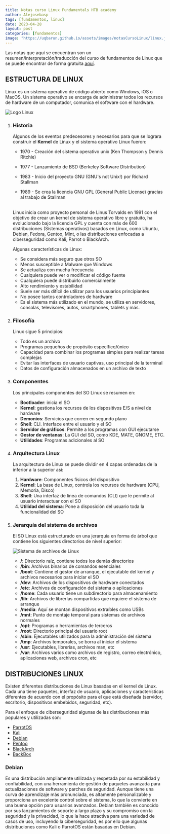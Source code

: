 ```yaml
---
title: Notas curso Linux Fundamentals HTB academy
author: Alejosebasp
tags: [fundamentos, linux]
date: 2023-04-28
layout: post
categories: [fundamentos]
image: "https://uqbarun.github.io/assets/images/notasCursoLinux/linux.jpg"
---
```


Las notas que aquí se encuentran son un resumen/interpretación/traducción del curso de fundamentos de Linux que se puede encontrar de forma gratuita [aquí](https://academy.hackthebox.com/course/preview/linux-fundamentals).

<!--more-->

## **ESTRUCTURA DE LINUX**

Linux es un sistema operativo de código abierto como Windows, iOS o MacOS. Un sistema operativo se encarga de administrar todos los recursos de hardware de un computador, comunica el software con el hardware.

![Logo Linux ](https://uqbarun.github.io/assets/images/notasCursoLinux/memeLinux.jpeg)

1. ### Historia

    Algunos de los eventos predecesores y necesarios para que se lograra construir el **Kernel** de Linux y el sistema operativo Linux fueron:  

    - 1970 - Creación del sistema operativo unix (Ken Thompson y Dennis Ritchie)

    - 1977 - Lanzamiento de BSD (Berkeley Software Distribution)

    - 1983 - Inicio del proyecto GNU (GNU's not Unix!) por Richard Stallman

    - 1989 - Se crea la licencia GNU GPL (General Public License) gracias al trabajo de Stallman <br> <br>
    
    Linux inicia como proyecto personal de Linus Torvalds en 1991 con el objetivo de crear un kernel de sistema operativo libre y gratuito, ha evolucionado bajo la licencia GPL y cuenta con más de 600 distribuciones (Sistemas operativos) basados en Linux, como Ubuntu, Debian, Fedora, Gentoo, Mint, o las distribuciones enfocadas a ciberseguridad como Kali, Parrot o BlackArch.  

    Algunas características de Linux:

    - Se considera más seguro que otros SO
    - Menos susceptible a Malware que Windows
    - Se actualiza con mucha frecuencia
    - Cualquiera puede ver o modificar el código fuente
    - Cualquiera puede distribuirlo comercialmente
    - Alto rendimiento y estabilidad 
    - Suele ser más difícil de utilizar para los usuarios principiantes
    - No posee tantos controladores de hardware
    - Es el sistema más utilizado en el mundo, se utiliza en servidores, consolas, televisores, autos, smartphones, tablets y más.

2. ### Filosofía

    Linux sigue 5 principios:

    - Todo es un archivo
    - Programas pequeños de propósito específico/único
    - Capacidad para combinar los programas simples para realizar tareas complejas
    - Evitar las interfaces de usuario captivas, uso principal de la terminal
    - Datos de configuración almacenados en un archivo de texto

3. ### Componentes

    Los principales componentes del SO Linux se resumen en:

    - **Bootloader**: inicia el SO
    - **Kernel**: gestiona los recursos de los dispositivos E/S a nivel de hardware 
    - **Demonios**: Servicios que corren en segundo plano
    - **Shell**: CLI. Interface entre el usuario y el SO
    - **Servidor de gráficos**: Permite a los programas con GUI ejecutarse
    - **Gestor de ventanas**: La GUI del SO, como KDE, MATE, GNOME, ETC.
    - **Utilidades**: Programas adicionales al SO

4. ### Arquitectura Linux

    La arquitectura de Linux se puede dividir en 4 capas ordenadas de la inferior a la superior así:

    1. **Hardware**:  Componentes físicos del dispositivo
    2. **Kernel**: La base de Linux, controla los recursos de hardware (CPU, Memoria, Disco)
    3. **Shell**: Una interfaz de linea de comandos (CLI) que le permite al usuario interactuar con el SO
    5. **Utilidad del sistema**: Pone a disposición del usuario toda la funcionalidad del SO

5. ### Jerarquía del sistema de archivos
    
    El SO Linux está estructurado en una jerarquía en forma de árbol que contiene los siguientes directorios de nivel superior:

    ![Sistema de archivos de Linux](https://uqbarun.github.io/assets/images/notasCursoLinux/linuxFS.png "Sistema de archivos de Linux")

    - **/**: Directorio raíz, contiene todos los demás directorios
    - **/bin**: Archivos binarios de comandos esenciales
    - **/boot**: Contiene el gestor de arranque, el ejecutable del kernel y archivos necesarios para iniciar el SO
    - **/dev**: Archivos de los dispositivos de hardware conectados
    - **/etc**: Archivos de configuración del sistema o aplicaciones
    - **/home**: Cada usuario tiene un subdirectorio para almacenamiento
    - **/lib**: Archivos de librerías compartidas que requiere el sistema de arranque
    - **/media**: Aquí se montan dispositivos extraíbles como USBs
    - **/mnt**: Punto de montaje temporal para sistemas de archivos normales
    - **/opt**: Programas o herramientas de terceros
    - **/root**: Directorio principal del usuario root
    - **/sbin**: Ejecutables utilizados para la administración del sistema
    - **/tmp**: Archivos temporales, se borra al iniciar el sistema
    - **/usr**: Ejecutables, librerías, archivos man, etc
    - **/var**: Archivos varios como archivos de registro, correo electrónico, aplicaciones web, archivos cron, etc

## **DISTRIBUCIONES LINUX**

Existen diferentes distribuciones de Linux basadas en el kernel de Linux. Cada una tiene paquetes, interfaz de usuario, aplicaciones y características diferentes de acuerdo con el propósito para el que está diseñada (servidor, escritorio, dispositivos embebidos, seguridad, etc).

Para el enfoque de ciberseguridad algunas de las distribuciones más populares y utilizadas son:

- [ParrotOS](https://www.parrotsec.org/)
- [Kali](https://www.kali.org)
- [Debian](https://www.debian.org/)
- [Pentoo](https://www.pentoo.ch/)
- [BlackArch](https://www.blackarch.org/)
- [BackBox](https://www.backbox.org/)

### Debian

Es una distribución ampliamente utilizada y respetada por su estabilidad y confiabilidad, con una herramienta de gestión de paquetes avanzada para actualizaciones de software y parches de seguridad. Aunque tiene una curva de aprendizaje más pronunciada, es altamente personalizable y proporciona un excelente control sobre el sistema, lo que la convierte en una buena opción para usuarios avanzados. Debian también es conocido por sus lanzamientos de soporte a largo plazo y su compromiso con la seguridad y la privacidad, lo que la hace atractiva para una variedad de casos de uso, incluyendo la ciberseguridad, es por ello que algunas distribuciones como Kali o ParrotOS están basadas en Debian.